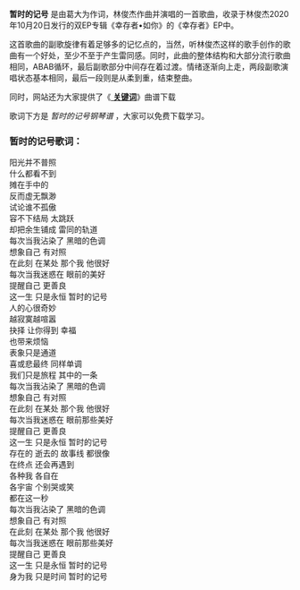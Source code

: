 

**暂时的记号** 是由葛大为作词，林俊杰作曲并演唱的一首歌曲，收录于林俊杰2020年10月20日发行的双EP专辑《幸存者•如你》的《幸存者》EP中。

这首歌曲的副歌旋律有着足够多的记忆点的，当然，听林俊杰这样的歌手创作的歌曲有一个好处，至少不至于产生雷同感。同时，此曲的整体结构和大部分流行歌曲相同，ABAB循环，最后副歌部分中间存在着过渡。情绪逐渐向上走，两段副歌演唱状态基本相同，最后一段则是从柔到重，结束整曲。

同时，网站还为大家提供了《[ **关键词**](Music-8885-关键词-林俊杰.html "关键词")》曲谱下载

歌词下方是 _暂时的记号钢琴谱_ ，大家可以免费下载学习。

### 暂时的记号歌词：

阳光并不普照  
什么都看不到  
摊在手中的  
反而虚无飘渺  
试论谁不孤傲  
容不下结局 太跳跃  
却把余生铺成 雷同的轨道  
每次当我沾染了 黑暗的色调  
想象自己 有对照  
在此刻 在某处 那个我 他很好  
每次当我迷惑在 眼前的美好  
提醒自己 更善良  
这一生 只是永恒 暂时的记号  
人的心很奇妙  
越寂寞越喧嚣  
抉择 让你得到 幸福  
也带来烦恼  
表象只是通道  
喜或悲最终 同样单调  
我们只是旅程 其中的一条  
每次当我沾染了 黑暗的色调  
想象自己 有对照  
在此刻 在某处 那个我 他很好  
每次当我迷惑在 眼前那些美好  
提醒自己 更善良  
这一生 只是永恒 暂时的记号  
存在的 逝去的 故事线 都很像  
在终点 还会再遇到  
各种我 各自在  
各宇宙 个别哭或笑  
都在这一秒  
每次当我沾染了 黑暗的色调  
想象自己 有对照  
在此刻 在某处 那个我 他很好  
每次当我迷惑在 眼前那些美好  
提醒自己 更善良  
这一生 只是永恒 暂时的记号  
身为我 只是时间 暂时的记号


